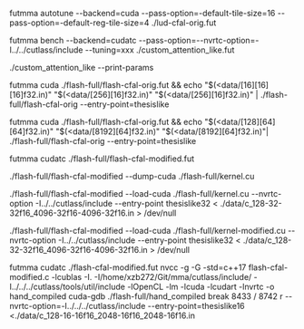 futmma autotune --backend=cuda --pass-option=-default-tile-size=16 --pass-option=-default-reg-tile-size=4 ./lud-cfal-orig.fut

futmma bench --backend=cudatc --pass-option=--nvrtc-option=-I../../cutlass/include --tuning=xxx ./custom_attention_like.fut

./custom_attention_like --print-params

futmma cuda ./flash-full/flash-cfal-orig.fut && echo "$(<data/[16][16][16]f32.in)" "$(<data/[256][16]f32.in)" "$(<data/[256][16]f32.in)" | ./flash-full/flash-cfal-orig --entry-point=thesislike

futmma cuda ./flash-full/flash-cfal-orig.fut && echo "$(<data/[128][64][64]f32.in)" "$(<data/[8192][64]f32.in)" "$(<data/[8192][64]f32.in)"| ./flash-full/flash-cfal-orig --entry-point=thesislike

futmma cudatc ./flash-full/flash-cfal-modified.fut

./flash-full/flash-cfal-modified --dump-cuda ./flash-full/kernel.cu

./flash-full/flash-cfal-modified --load-cuda ./flash-full/kernel.cu --nvrtc-option -I../../cutlass/include --entry-point thesislike32 < ./data/c_128-32-32f16_4096-32f16-4096-32f16.in > /dev/null

./flash-full/flash-cfal-modified --load-cuda ./flash-full/kernel-modified.cu --nvrtc-option -I../../cutlass/include --entry-point thesislike32 < ./data/c_128-32-32f16_4096-32f16-4096-32f16.in > /dev/null

futmma cudatc ./flash-cfal-modified.fut
nvcc -g -G -std=c++17 flash-cfal-modified.c -lcublas -I. -I/home/xzb272/Git/mma/cutlass/include/ -I../../../cutlass/tools/util/include -lOpenCL -lm -lcuda -lcudart -lnvrtc -o hand_compiled
cuda-gdb ./flash-full/hand_compiled
break 8433 / 8742
r --nvrtc-option=-I../../../cutlass/include --entry-point=thesislike16 <./data/c_128-16-16f16_2048-16f16_2048-16f16.in